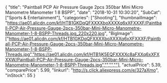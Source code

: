 {
	"title": "Paintball PCP Air Pressure Gauge 2pcs 350bar Mini Micro Manometre Manometer 1 8 BSPP",
	"date": "2018-10-31 10:30:20",
	"SubCat": ["Sports & Entertainment"],
	"categories": ["Shooting"],
	"thumbnailImage": "https://ae01.alicdn.com/kf/HTB1GKDqQFXXXXboXXXXq6xXFXXXF/Paintball-PCP-Air-Pressure-Gauge-2pcs-350bar-Mini-Micro-Manometre-Manometer-1-8-BSPP-Threads.jpg_220x220.jpg",
	"BigImage": ["https://ae01.alicdn.com/kf/HTB1GKDqQFXXXXboXXXXq6xXFXXXF/Paintball-PCP-Air-Pressure-Gauge-2pcs-350bar-Mini-Micro-Manometre-Manometer-1-8-BSPP-Threads.jpg","https://ae01.alicdn.com/kf/HTB1jK5EQFXXXXc8aFXXq6xXFXXXW/Paintball-PCP-Air-Pressure-Gauge-2pcs-350bar-Mini-Micro-Manometre-Manometer-1-8-BSPP-Threads.jpg","","",""],
	"actualPrice": 5.39,
	"comparePrice": 5.99,
	"linkurl": "http://s.click.aliexpress.com/e/327aXmo",
	"inStock": 55
}
